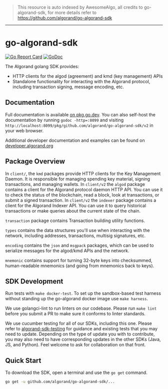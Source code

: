 > This resource is auto indexed by AwesomeAlgo, all credits to go-algorand-sdk, for more details refer to https://github.com/algorand/go-algorand-sdk

---

# go-algorand-sdk

[![Go Report Card](https://goreportcard.com/badge/github.com/algorand/go-algorand-sdk)](https://goreportcard.com/report/github.com/algorand/go-algorand-sdk/v2)
[![GoDoc](https://godoc.org/github.com/algorand/go-algorand-sdk?status.svg)](https://godoc.org/github.com/algorand/go-algorand-sdk/v2)

The Algorand golang SDK provides:

- HTTP clients for the algod (agreement) and kmd (key management) APIs
- Standalone functionality for interacting with the Algorand protocol, including transaction signing, message encoding, etc.

## Documentation

Full documentation is available [on pkg.go.dev](https://pkg.go.dev/github.com/algorand/go-algorand-sdk/v2). You can also self-host the documentation by running `godoc -http=:8099` and visiting `http://localhost:8099/pkg/github.com/algorand/go-algorand-sdk/v2` in your web browser.

Additional developer documentation and examples can be found on [developer.algorand.org](https://developer.algorand.org/docs/sdks/go/)

## Package Overview

In `client/`, the `kmd` packages provide HTTP clients for the Key Management Daemon. It is responsible for managing spending key material, signing transactions, and managing wallets.
In `client/v2` the `algod` package contains a client for the Algorand protocol daemon HTTP API. You can use it to check the status of the blockchain, read a block, look at transactions, or submit a signed transaction.
In `client/v2` the `indexer` package contains a client for the Algorand Indexer API. You can use it to query historical transactions or make queries about the current state of the chain.

`transaction` package contains Transaction building utility functions.

`types` contains the data structures you'll use when interacting with the network, including addresses, transactions, multisig signatures, etc. 

`encoding` contains the `json` and `msgpack` packages, which can be used to serialize messages for the algod/kmd APIs and the network.

`mnemonic` contains support for turning 32-byte keys into checksummed, human-readable mnemonics (and going from mnemonics back to keys).

## SDK Development

Run tests with `make docker-test`. To set up the sandbox-based test harness without standing up the go-algorand docker image use `make harness`.

We use golangci-lint to run linters on our codebase. Please run `make lint` before you submit a PR to make sure it conforms to linter standards.

We use cucumber testing for all of our SDKs, including this one. Please refer to [algorand-sdk-testing](https://github.com/algorand/algorand-sdk-testing#readme) for guidance and existing tests that you may need to update. Depending on the type of update you with to contribute, you may also need to have corresponding updates in the other SDKs (Java, JS, and Python). Feel welcome to ask for collaboration on that front. 

## Quick Start

To download the SDK, open a terminal and use the `go get` command.

```sh
go get -u github.com/algorand/go-algorand-sdk/...
```
